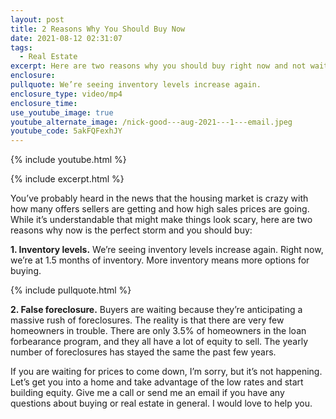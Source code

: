 ```yaml
---
layout: post
title: 2 Reasons Why You Should Buy Now
date: 2021-08-12 02:31:07
tags:
  - Real Estate
excerpt: Here are two reasons why you should buy right now and not wait.
enclosure:
pullquote: We’re seeing inventory levels increase again.
enclosure_type: video/mp4
enclosure_time:
use_youtube_image: true
youtube_alternate_image: /nick-good---aug-2021---1---email.jpeg
youtube_code: 5akFQFexhJY
---
```

{% include youtube.html %}

{% include excerpt.html %}

You’ve probably heard in the news that the housing market is crazy with how many offers sellers are getting and how high sales prices are going. While it’s understandable that might make things look scary, here are two reasons why now is the perfect storm and you should buy:

**1\. Inventory levels.** We’re seeing inventory levels increase again. Right now, we’re at 1.5 months of inventory. More inventory means more options for buying.

{% include pullquote.html %}

**2\. False foreclosure.** Buyers are waiting because they’re anticipating a massive rush of foreclosures. The reality is that there are very few homeowners in trouble. There are only 3.5% of homeowners in the loan forbearance program, and they all have a lot of equity to sell. The yearly number of foreclosures has stayed the same the past few years.

If you are waiting for prices to come down, I’m sorry, but it’s not happening. Let’s get you into a home and take advantage of the low rates and start building equity. Give me a call or send me an email if you have any questions about buying or real estate in general. I would love to help you.
